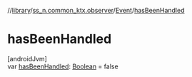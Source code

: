 //[library](../../../index.md)/[ss_n.common_ktx.observer](../index.md)/[Event](index.md)/[hasBeenHandled](has-been-handled.md)

# hasBeenHandled

[androidJvm]\
var [hasBeenHandled](has-been-handled.md): [Boolean](https://kotlinlang.org/api/latest/jvm/stdlib/kotlin/-boolean/index.html) = false
